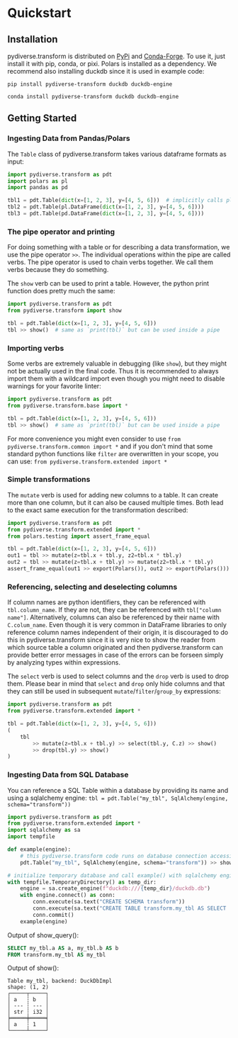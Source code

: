 # Quickstart

## Installation
pydiverse.transform is distributed on [PyPi](https://pypi.org/project/pydiverse-transform/)
and [Conda-Forge](https://anaconda.org/conda-forge/pydiverse-transform).
To use it, just install it with pip, conda, or pixi. Polars is installed as a dependency. We recommend also installing 
duckdb since it is used in example code:

```shell
pip install pydiverse-transform duckdb duckdb-engine
```

```shell
conda install pydiverse-transform duckdb duckdb-engine
```

## Getting Started
### Ingesting Data from Pandas/Polars

The `Table` class of pydiverse.transform takes various dataframe formats as input:

```python
import pydiverse.transform as pdt
import polars as pl
import pandas as pd

tbl1 = pdt.Table(dict(x=[1, 2, 3], y=[4, 5, 6]))  # implicitly calls pl.DataFrame(dict(x=[1, 2, 3], y=[4, 5, 6]))
tbl2 = pdt.Table(pl.DataFrame(dict(x=[1, 2, 3], y=[4, 5, 6])))
tbl3 = pdt.Table(pd.DataFrame(dict(x=[1, 2, 3], y=[4, 5, 6])))
```

### The pipe operator and printing

For doing something with a table or for describing a data transformation, we use the pipe operator `>>`. The individual
operations within the pipe are called verbs. The pipe operator is used to chain verbs together. We call them verbs 
because they do something. 

The `show` verb can be used to print a table. However, the python print function does pretty much the same:
    
```python
import pydiverse.transform as pdt
from pydiverse.transform import show

tbl = pdt.Table(dict(x=[1, 2, 3], y=[4, 5, 6]))
tbl >> show()  # same as `print(tbl)` but can be used inside a pipe
```

### Importing verbs

Some verbs are extremely valuable in debugging (like `show`), but they might not be actually used in the final code.
Thus it is recommended to always import them with a wildcard import even though you might need to disable warnings for 
your favorite linter:

```python
import pydiverse.transform as pdt
from pydiverse.transform.base import *

tbl = pdt.Table(dict(x=[1, 2, 3], y=[4, 5, 6]))
tbl >> show()  # same as `print(tbl)` but can be used inside a pipe
```

For more convenience you might even consider to use `from pydiverse.transform.common import *` and if you don't mind 
that some standard python functions like `filter` are overwritten in your scope, you can use: 
`from pydiverse.transform.extended import *`

### Simple transformations

The `mutate` verb is used for adding new columns to a table. It can create more than one column, but it can also be
caused multiple times. Both lead to the exact same execution for the transformation described:

```python
import pydiverse.transform as pdt
from pydiverse.transform.extended import *
from polars.testing import assert_frame_equal

tbl = pdt.Table(dict(x=[1, 2, 3], y=[4, 5, 6]))
out1 = tbl >> mutate(z=tbl.x + tbl.y, z2=tbl.x * tbl.y)
out2 = tbl >> mutate(z=tbl.x + tbl.y) >> mutate(z2=tbl.x * tbl.y)
assert_frame_equal(out1 >> export(Polars()), out2 >> export(Polars()))
```

### Referencing, selecting and deselecting columns

If column names are python identifiers, they can be referenced with `tbl.column_name`. If they are not, they can be
referenced with `tbl["column name"]`. Alternatively, columns can also be referenced by their name with `C.colum_name`.
Even though it is very common in DataFrame libraries to only reference column names independent of their origin, it is
discouraged to do this in pydiverse.transform since it is very nice to show the reader from which source table a column
originated and then pydiverse.transform can provide better error messages in case of the errors can be forseen simply by
analyzing types within expressions.

The `select` verb is used to select columns and the `drop` verb is used to drop 
them. Please bear in mind that `select` and `drop` only hide columns and that they can still be used in subsequent 
`mutate`/`filter`/`group_by` expressions:

```python
import pydiverse.transform as pdt
from pydiverse.transform.extended import *

tbl = pdt.Table(dict(x=[1, 2, 3], y=[4, 5, 6]))
(
    tbl 
        >> mutate(z=tbl.x + tbl.y) >> select(tbl.y, C.z) >> show() 
        >> drop(tbl.y) >> show()
)
```

### Ingesting Data from SQL Database

You can reference a SQL Table within a database by providing its name and using a sqlalchemy engine: 
`tbl = pdt.Table("my_tbl", SqlAlchemy(engine, schema="transform"))`

```python
import pydiverse.transform as pdt
from pydiverse.transform.extended import *
import sqlalchemy as sa
import tempfile

def example(engine):
    # this pydiverse.transform code runs on database connection accessible with sqlalchemy engine
    pdt.Table("my_tbl", SqlAlchemy(engine, schema="transform")) >> show_query() >> show()

# initialize temporary database and call example() with sqlalchemy engine
with tempfile.TemporaryDirectory() as temp_dir:
    engine = sa.create_engine(f"duckdb:///{temp_dir}/duckdb.db")
    with engine.connect() as conn:
        conn.execute(sa.text("CREATE SCHEMA transform"))
        conn.execute(sa.text("CREATE TABLE transform.my_tbl AS SELECT 'a' as a, 1 as b"))
        conn.commit()
    example(engine)
```

Output of show_query():
```sql
SELECT my_tbl.a AS a, my_tbl.b AS b 
FROM transform.my_tbl AS my_tbl
```

Output of show():
```
Table my_tbl, backend: DuckDbImpl
shape: (1, 2)
┌─────┬─────┐
│ a   ┆ b   │
│ --- ┆ --- │
│ str ┆ i32 │
╞═════╪═════╡
│ a   ┆ 1   │
└─────┴─────┘
```